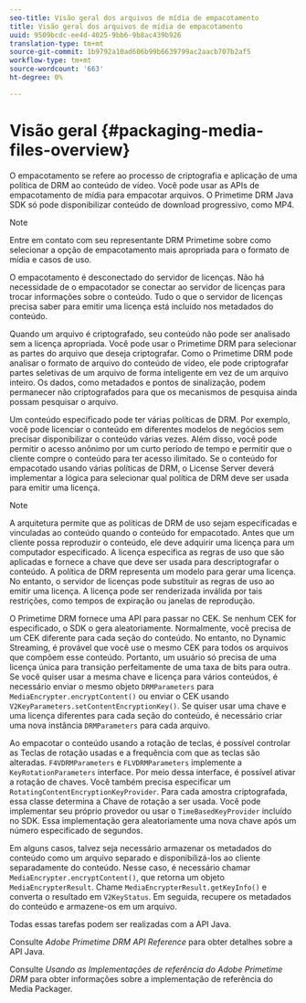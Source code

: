 ```yaml
---
seo-title: Visão geral dos arquivos de mídia de empacotamento
title: Visão geral dos arquivos de mídia de empacotamento
uuid: 9509bcdc-ee4d-4025-9bb6-9b8ac439b926
translation-type: tm+mt
source-git-commit: 1b9792a10ad606b99b6639799ac2aacb707b2af5
workflow-type: tm+mt
source-wordcount: '663'
ht-degree: 0%

---
```



# Visão geral {#packaging-media-files-overview}

O empacotamento se refere ao processo de criptografia e aplicação de uma política de DRM ao conteúdo de vídeo. Você pode usar as APIs de empacotamento de mídia para empacotar arquivos. O Primetime DRM Java SDK só pode disponibilizar conteúdo de download progressivo, como MP4.

>[!NOTE]
>
>Entre em contato com seu representante DRM Primetime sobre como selecionar a opção de empacotamento mais apropriada para o formato de mídia e casos de uso.

O empacotamento é desconectado do servidor de licenças. Não há necessidade de o empacotador se conectar ao servidor de licenças para trocar informações sobre o conteúdo. Tudo o que o servidor de licenças precisa saber para emitir uma licença está incluído nos metadados do conteúdo.

Quando um arquivo é criptografado, seu conteúdo não pode ser analisado sem a licença apropriada. Você pode usar o Primetime DRM para selecionar as partes do arquivo que deseja criptografar. Como o Primetime DRM pode analisar o formato de arquivo do conteúdo de vídeo, ele pode criptografar partes seletivas de um arquivo de forma inteligente em vez de um arquivo inteiro. Os dados, como metadados e pontos de sinalização, podem permanecer não criptografados para que os mecanismos de pesquisa ainda possam pesquisar o arquivo.

Um conteúdo especificado pode ter várias políticas de DRM. Por exemplo, você pode licenciar o conteúdo em diferentes modelos de negócios sem precisar disponibilizar o conteúdo várias vezes. Além disso, você pode permitir o acesso anônimo por um curto período de tempo e permitir que o cliente compre o conteúdo para ter acesso ilimitado. Se o conteúdo for empacotado usando várias políticas de DRM, o License Server deverá implementar a lógica para selecionar qual política de DRM deve ser usada para emitir uma licença.

>[!NOTE]
>
>A arquitetura permite que as políticas de DRM de uso sejam especificadas e vinculadas ao conteúdo quando o conteúdo for empacotado. Antes que um cliente possa reproduzir o conteúdo, ele deve adquirir uma licença para um computador especificado. A licença especifica as regras de uso que são aplicadas e fornece a chave que deve ser usada para descriptografar o conteúdo. A política de DRM representa um modelo para gerar uma licença. No entanto, o servidor de licenças pode substituir as regras de uso ao emitir uma licença. A licença pode ser renderizada inválida por tais restrições, como tempos de expiração ou janelas de reprodução.

O Primetime DRM fornece uma API para passar no CEK. Se nenhum CEK for especificado, o SDK o gera aleatoriamente. Normalmente, você precisa de um CEK diferente para cada seção do conteúdo. No entanto, no Dynamic Streaming, é provável que você use o mesmo CEK para todos os arquivos que compõem esse conteúdo. Portanto, um usuário só precisa de uma licença única para transição perfeitamente de uma taxa de bits para outra. Se você quiser usar a mesma chave e licença para vários conteúdos, é necessário enviar o mesmo objeto `DRMParameters` para `MediaEncrypter.encryptContent()` ou enviar o CEK usando `V2KeyParameters.setContentEncryptionKey()`. Se quiser usar uma chave e uma licença diferentes para cada seção do conteúdo, é necessário criar uma nova instância `DRMParameters` para cada arquivo.

Ao empacotar o conteúdo usando a rotação de teclas, é possível controlar as Teclas de rotação usadas e a frequência com que as teclas são alteradas. `F4VDRMParameters` e  `FLVDRMParameters` implemente a  `KeyRotationParameters` interface. Por meio dessa interface, é possível ativar a rotação de chaves. Você também precisa especificar um `RotatingContentEncryptionKeyProvider`. Para cada amostra criptografada, essa classe determina a Chave de rotação a ser usada. Você pode implementar seu próprio provedor ou usar o `TimeBasedKeyProvider` incluído no SDK. Essa implementação gera aleatoriamente uma nova chave após um número especificado de segundos.

Em alguns casos, talvez seja necessário armazenar os metadados do conteúdo como um arquivo separado e disponibilizá-los ao cliente separadamente do conteúdo. Nesse caso, é necessário chamar `MediaEncrypter.encryptContent()`, que retorna um objeto `MediaEncrypterResult`. Chame `MediaEncrypterResult.getKeyInfo()` e converta o resultado em `V2KeyStatus`. Em seguida, recupere os metadados do conteúdo e armazene-os em um arquivo.

Todas essas tarefas podem ser realizadas com a API Java.

Consulte *Adobe Primetime DRM API Reference* para obter detalhes sobre a API Java.

Consulte *Usando as Implementações de referência do Adobe Primetime DRM* para obter informações sobre a implementação de referência do Media Packager.
